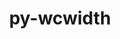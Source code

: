 ---
title: "py-wcwidth"
layout: cache
categories: [package, develop]
meta: {"compilers": ["none"], "num_specs": 186, "num_specs_by_stack": {"data-vis-sdk": 47, "e4s": 3, "e4s-neoverse-v2": 46, "radiuss": 2, "root": 186}, "oss": ["ubuntu18.04", "ubuntu20.04", "ubuntu22.04", "ubuntu24.04"], "platforms": ["linux"], "stacks": ["data-vis-sdk", "e4s", "e4s-neoverse-v2", "radiuss", "root"], "targets": ["neoverse_v2", "x86_64_v3"], "versions": ["0.2.7"]}
spec_details: [{"compiler": "none", "hash": "255yh5ezn2rfdh7jser426scv3exbrru", "os": "ubuntu22.04", "platform": "linux", "size": "-", "stacks": ["root"], "target": "x86_64_v3", "variants": ["build_system=python_pip"], "versions": ["0.2.7"]}, {"compiler": "none", "hash": "2erircavofmycsdqx66h736ofusfeigb", "os": "ubuntu22.04", "platform": "linux", "size": "-", "stacks": ["root"], "target": "x86_64_v3", "variants": ["build_system=python_pip"], "versions": ["0.2.7"]}, {"compiler": "none", "hash": "2jsw5towb37ageovrqy3absjjflttml6", "os": "ubuntu22.04", "platform": "linux", "size": "-", "stacks": ["root"], "target": "x86_64_v3", "variants": ["build_system=python_pip"], "versions": ["0.2.7"]}, {"compiler": "none", "hash": "2pxfdjatzhsdpy34xn7mrq5qtrx5bpjy", "os": "ubuntu18.04", "platform": "linux", "size": "-", "stacks": ["root"], "target": "x86_64_v3", "variants": ["build_system=python_pip"], "versions": ["0.2.7"]}, {"compiler": "none", "hash": "2vw362rik3jdjqp7ig6gomjy65a7yj5y", "os": "ubuntu22.04", "platform": "linux", "size": "-", "stacks": ["e4s-neoverse-v2", "root"], "target": "neoverse_v2", "variants": ["build_system=python_pip"], "versions": ["0.2.7"]}, {"compiler": "none", "hash": "32ezf55c4mkv232ftibokf73qgvdausc", "os": "ubuntu18.04", "platform": "linux", "size": "-", "stacks": ["root"], "target": "x86_64_v3", "variants": ["build_system=python_pip"], "versions": ["0.2.7"]}, {"compiler": "none", "hash": "32sattn72fns7bqtxc4v2py75xqoxx4j", "os": "ubuntu20.04", "platform": "linux", "size": "-", "stacks": ["data-vis-sdk", "root"], "target": "x86_64_v3", "variants": ["build_system=python_pip"], "versions": ["0.2.7"]}, {"compiler": "none", "hash": "3barjhgpwxpwdljgmpfopfvkoxbda5t2", "os": "ubuntu20.04", "platform": "linux", "size": "-", "stacks": ["data-vis-sdk", "root"], "target": "x86_64_v3", "variants": ["build_system=python_pip"], "versions": ["0.2.7"]}, {"compiler": "none", "hash": "3f5wtl3lj7qmu7zxjrvbbt5qgl2nnuk4", "os": "ubuntu20.04", "platform": "linux", "size": "-", "stacks": ["data-vis-sdk", "root"], "target": "x86_64_v3", "variants": ["build_system=python_pip"], "versions": ["0.2.7"]}, {"compiler": "none", "hash": "3g5gmajy4itpig4mtkwpeg33vzpjxook", "os": "ubuntu24.04", "platform": "linux", "size": "-", "stacks": ["root"], "target": "x86_64_v3", "variants": ["build_system=python_pip"], "versions": ["0.2.7"]}, {"compiler": "none", "hash": "3kfmiqntewvdh7u6nzekshmqbrr777di", "os": "ubuntu22.04", "platform": "linux", "size": "-", "stacks": ["e4s-neoverse-v2", "root"], "target": "neoverse_v2", "variants": ["build_system=python_pip"], "versions": ["0.2.7"]}, {"compiler": "none", "hash": "3nliqc6byiqs4cruthm6h7flpxz6iwur", "os": "ubuntu22.04", "platform": "linux", "size": "-", "stacks": ["e4s-neoverse-v2", "root"], "target": "neoverse_v2", "variants": ["build_system=python_pip"], "versions": ["0.2.7"]}, {"compiler": "none", "hash": "3q5fntnlzkafyy2qfckbdgtvhp3ngqmx", "os": "ubuntu22.04", "platform": "linux", "size": "-", "stacks": ["root"], "target": "x86_64_v3", "variants": ["build_system=python_pip"], "versions": ["0.2.7"]}, {"compiler": "none", "hash": "3skz3srbshyskx3lrt7j3wnaehuyuffj", "os": "ubuntu22.04", "platform": "linux", "size": "-", "stacks": ["root"], "target": "x86_64_v3", "variants": ["build_system=python_pip"], "versions": ["0.2.7"]}, {"compiler": "none", "hash": "3xi5k5bthvvfttr6zjdqipbgdqva2qe4", "os": "ubuntu20.04", "platform": "linux", "size": "-", "stacks": ["data-vis-sdk", "root"], "target": "x86_64_v3", "variants": ["build_system=python_pip"], "versions": ["0.2.7"]}, {"compiler": "none", "hash": "4ecuj5nrdf2mw7lfpr5dwmaibuobsgj3", "os": "ubuntu18.04", "platform": "linux", "size": "-", "stacks": ["root"], "target": "x86_64_v3", "variants": ["build_system=python_pip"], "versions": ["0.2.7"]}, {"compiler": "none", "hash": "4g52gst5x6czhkb35ipsrjoxwjivfoks", "os": "ubuntu22.04", "platform": "linux", "size": "-", "stacks": ["root"], "target": "x86_64_v3", "variants": ["build_system=python_pip"], "versions": ["0.2.7"]}, {"compiler": "none", "hash": "4kah6fbwdoqhpct5kflahbofgv5kc3vb", "os": "ubuntu22.04", "platform": "linux", "size": "-", "stacks": ["root"], "target": "x86_64_v3", "variants": ["build_system=python_pip"], "versions": ["0.2.7"]}, {"compiler": "none", "hash": "4kkauizqagsdwkwjrs6ygvunxfjirda3", "os": "ubuntu22.04", "platform": "linux", "size": "-", "stacks": ["e4s-neoverse-v2", "root"], "target": "neoverse_v2", "variants": ["build_system=python_pip"], "versions": ["0.2.7"]}, {"compiler": "none", "hash": "4nbidhfdrvjqdjqpq2jytrmm7nqmcpl2", "os": "ubuntu24.04", "platform": "linux", "size": "-", "stacks": ["root"], "target": "x86_64_v3", "variants": ["build_system=python_pip"], "versions": ["0.2.7"]}, {"compiler": "none", "hash": "4tv3l7i64hkru37qi5qxguzonomije3p", "os": "ubuntu20.04", "platform": "linux", "size": "-", "stacks": ["data-vis-sdk", "root"], "target": "x86_64_v3", "variants": ["build_system=python_pip"], "versions": ["0.2.7"]}, {"compiler": "none", "hash": "4xgji7qtrjtqslmbkejnw5jsuwttq2yt", "os": "ubuntu18.04", "platform": "linux", "size": "-", "stacks": ["root"], "target": "x86_64_v3", "variants": ["build_system=python_pip"], "versions": ["0.2.7"]}, {"compiler": "none", "hash": "4xkbaoyylqbegjxatep6fdbqolmxdxel", "os": "ubuntu22.04", "platform": "linux", "size": "-", "stacks": ["root"], "target": "x86_64_v3", "variants": ["build_system=python_pip"], "versions": ["0.2.7"]}, {"compiler": "none", "hash": "5ax5ur6ndteji4qnbolmvn6bwuggkapc", "os": "ubuntu20.04", "platform": "linux", "size": "-", "stacks": ["data-vis-sdk", "root"], "target": "x86_64_v3", "variants": ["build_system=python_pip"], "versions": ["0.2.7"]}, {"compiler": "none", "hash": "5idwqsqnyke5sxtspkadpqchjg6rvvyl", "os": "ubuntu20.04", "platform": "linux", "size": "-", "stacks": ["data-vis-sdk", "root"], "target": "x86_64_v3", "variants": ["build_system=python_pip"], "versions": ["0.2.7"]}, {"compiler": "none", "hash": "5jykhjpn4dlgiwjgvre5ec4agpsnamnb", "os": "ubuntu22.04", "platform": "linux", "size": "-", "stacks": ["e4s-neoverse-v2", "root"], "target": "neoverse_v2", "variants": ["build_system=python_pip"], "versions": ["0.2.7"]}, {"compiler": "none", "hash": "5l22x2fckswyaz6exwydlmk2pjhhcq3r", "os": "ubuntu22.04", "platform": "linux", "size": "-", "stacks": ["root"], "target": "x86_64_v3", "variants": ["build_system=python_pip"], "versions": ["0.2.7"]}, {"compiler": "none", "hash": "5rlvvhkux2yobcu4uupea4a5fm6xevle", "os": "ubuntu22.04", "platform": "linux", "size": "-", "stacks": ["e4s-neoverse-v2", "root"], "target": "neoverse_v2", "variants": ["build_system=python_pip"], "versions": ["0.2.7"]}, {"compiler": "none", "hash": "5tqojppibxpcxxjn2d5ewxsfur43v6lb", "os": "ubuntu22.04", "platform": "linux", "size": "-", "stacks": ["root"], "target": "x86_64_v3", "variants": ["build_system=python_pip"], "versions": ["0.2.7"]}, {"compiler": "none", "hash": "5z7r3uispyill7qwrcdzxpcq4szx4efy", "os": "ubuntu22.04", "platform": "linux", "size": "-", "stacks": ["e4s-neoverse-v2", "root"], "target": "neoverse_v2", "variants": ["build_system=python_pip"], "versions": ["0.2.7"]}, {"compiler": "none", "hash": "66iu4x4po5y2o3kdcwykb67hfkhxlbvd", "os": "ubuntu22.04", "platform": "linux", "size": "-", "stacks": ["root"], "target": "x86_64_v3", "variants": ["build_system=python_pip"], "versions": ["0.2.7"]}, {"compiler": "none", "hash": "67a6bu3eoqxlubakcqghj3rpjtc5ibuo", "os": "ubuntu18.04", "platform": "linux", "size": "-", "stacks": ["root"], "target": "x86_64_v3", "variants": ["build_system=python_pip"], "versions": ["0.2.7"]}, {"compiler": "none", "hash": "6sckems3lpocx3jwn7ql3m6q2iv2wj7n", "os": "ubuntu22.04", "platform": "linux", "size": "-", "stacks": ["e4s-neoverse-v2", "root"], "target": "neoverse_v2", "variants": ["build_system=python_pip"], "versions": ["0.2.7"]}, {"compiler": "none", "hash": "72qzp5mhpf5owojiudzc3a24rs7s6kwc", "os": "ubuntu20.04", "platform": "linux", "size": "-", "stacks": ["data-vis-sdk", "root"], "target": "x86_64_v3", "variants": ["build_system=python_pip"], "versions": ["0.2.7"]}, {"compiler": "none", "hash": "7alvuexrsm2ok6kd4kg527ingkqqffaa", "os": "ubuntu20.04", "platform": "linux", "size": "-", "stacks": ["data-vis-sdk", "root"], "target": "x86_64_v3", "variants": ["build_system=python_pip"], "versions": ["0.2.7"]}, {"compiler": "none", "hash": "7d2g2m2zuig5wosbfabwrqsb5sswciwd", "os": "ubuntu20.04", "platform": "linux", "size": "-", "stacks": ["data-vis-sdk", "root"], "target": "x86_64_v3", "variants": ["build_system=python_pip"], "versions": ["0.2.7"]}, {"compiler": "none", "hash": "7fymno6f3uudeovlkh7jrmg5fh574s56", "os": "ubuntu22.04", "platform": "linux", "size": "-", "stacks": ["e4s-neoverse-v2", "root"], "target": "neoverse_v2", "variants": ["build_system=python_pip"], "versions": ["0.2.7"]}, {"compiler": "none", "hash": "7lzfpsthbtrq4ypkl56ad4k7qgmooyv3", "os": "ubuntu20.04", "platform": "linux", "size": "-", "stacks": ["data-vis-sdk", "root"], "target": "x86_64_v3", "variants": ["build_system=python_pip"], "versions": ["0.2.7"]}, {"compiler": "none", "hash": "7y3d7qayqsanxmh5pa6e6x34aqmg73vf", "os": "ubuntu22.04", "platform": "linux", "size": "-", "stacks": ["e4s", "root"], "target": "x86_64_v3", "variants": ["build_system=python_pip"], "versions": ["0.2.7"]}, {"compiler": "none", "hash": "a2ffispl6njs2tfxysa4wyfvxgn7yuvv", "os": "ubuntu18.04", "platform": "linux", "size": "-", "stacks": ["root"], "target": "x86_64_v3", "variants": ["build_system=python_pip"], "versions": ["0.2.7"]}, {"compiler": "none", "hash": "asd4nzcabvxnrgeftskog2pze3udwfjk", "os": "ubuntu22.04", "platform": "linux", "size": "-", "stacks": ["root"], "target": "x86_64_v3", "variants": ["build_system=python_pip"], "versions": ["0.2.7"]}, {"compiler": "none", "hash": "azm3n5nvaui7ysx3kmzypsfpqwxuxpu3", "os": "ubuntu22.04", "platform": "linux", "size": "-", "stacks": ["e4s-neoverse-v2", "root"], "target": "neoverse_v2", "variants": ["build_system=python_pip"], "versions": ["0.2.7"]}, {"compiler": "none", "hash": "b5sfbowyvnj5hhyrwbjemvjq2jwmeahv", "os": "ubuntu22.04", "platform": "linux", "size": "-", "stacks": ["e4s-neoverse-v2", "root"], "target": "neoverse_v2", "variants": ["build_system=python_pip"], "versions": ["0.2.7"]}, {"compiler": "none", "hash": "b6r3ljx4jwqvr4v6nldozlh7pzw4jjiy", "os": "ubuntu18.04", "platform": "linux", "size": "-", "stacks": ["root"], "target": "x86_64_v3", "variants": ["build_system=python_pip"], "versions": ["0.2.7"]}, {"compiler": "none", "hash": "b7iijh23fogskp6ih5muwv7e5dnmdh2d", "os": "ubuntu20.04", "platform": "linux", "size": "-", "stacks": ["data-vis-sdk", "root"], "target": "x86_64_v3", "variants": ["build_system=python_pip"], "versions": ["0.2.7"]}, {"compiler": "none", "hash": "bhgwm3ogjzcofirdgxekkex5stocznqq", "os": "ubuntu18.04", "platform": "linux", "size": "-", "stacks": ["root"], "target": "x86_64_v3", "variants": ["build_system=python_pip"], "versions": ["0.2.7"]}, {"compiler": "none", "hash": "bm3xba4cmimqna63h3b42u4mkrtcmkwa", "os": "ubuntu24.04", "platform": "linux", "size": "-", "stacks": ["root"], "target": "x86_64_v3", "variants": ["build_system=python_pip"], "versions": ["0.2.7"]}, {"compiler": "none", "hash": "bt6wpaq6hsqienxyr6si7jdxmrtsvgwl", "os": "ubuntu22.04", "platform": "linux", "size": "-", "stacks": ["e4s-neoverse-v2", "root"], "target": "neoverse_v2", "variants": ["build_system=python_pip"], "versions": ["0.2.7"]}, {"compiler": "none", "hash": "c26w3xlkxyhlnqngry62csxxn2z4tpt3", "os": "ubuntu22.04", "platform": "linux", "size": "-", "stacks": ["e4s-neoverse-v2", "root"], "target": "neoverse_v2", "variants": ["build_system=python_pip"], "versions": ["0.2.7"]}, {"compiler": "none", "hash": "c6n2daqbf2el47y3qjs7rrqi4f26oeyl", "os": "ubuntu24.04", "platform": "linux", "size": "-", "stacks": ["root"], "target": "x86_64_v3", "variants": ["build_system=python_pip"], "versions": ["0.2.7"]}, {"compiler": "none", "hash": "cbclrwakbkks4p45z6toqnr5ruknvqwk", "os": "ubuntu22.04", "platform": "linux", "size": "-", "stacks": ["root"], "target": "x86_64_v3", "variants": ["build_system=python_pip"], "versions": ["0.2.7"]}, {"compiler": "none", "hash": "cd7bp6jdsbkogjta37sgqc3kfytntxkl", "os": "ubuntu20.04", "platform": "linux", "size": "-", "stacks": ["data-vis-sdk", "root"], "target": "x86_64_v3", "variants": ["build_system=python_pip"], "versions": ["0.2.7"]}, {"compiler": "none", "hash": "cdop6afo7ez6mjlfqid4tyrdjbpb54y2", "os": "ubuntu20.04", "platform": "linux", "size": "-", "stacks": ["data-vis-sdk", "root"], "target": "x86_64_v3", "variants": ["build_system=python_pip"], "versions": ["0.2.7"]}, {"compiler": "none", "hash": "ced2czf7rz7maf4amdd5feng5ygajmvl", "os": "ubuntu22.04", "platform": "linux", "size": "-", "stacks": ["e4s-neoverse-v2", "root"], "target": "neoverse_v2", "variants": ["build_system=python_pip"], "versions": ["0.2.7"]}, {"compiler": "none", "hash": "cftmddtytokitsysqajds66vkisjzeu3", "os": "ubuntu20.04", "platform": "linux", "size": "-", "stacks": ["data-vis-sdk", "root"], "target": "x86_64_v3", "variants": ["build_system=python_pip"], "versions": ["0.2.7"]}, {"compiler": "none", "hash": "cimstfp42puynidj2np2tivpd2jdjjx7", "os": "ubuntu22.04", "platform": "linux", "size": "-", "stacks": ["root"], "target": "x86_64_v3", "variants": ["build_system=python_pip"], "versions": ["0.2.7"]}, {"compiler": "none", "hash": "cqp7xnu3nzxt7hts252q2xfyrecif7ya", "os": "ubuntu20.04", "platform": "linux", "size": "-", "stacks": ["data-vis-sdk", "root"], "target": "x86_64_v3", "variants": ["build_system=python_pip"], "versions": ["0.2.7"]}, {"compiler": "none", "hash": "cw272egxpgghprg4lxus3m2fkf7jgogv", "os": "ubuntu20.04", "platform": "linux", "size": "-", "stacks": ["data-vis-sdk", "root"], "target": "x86_64_v3", "variants": ["build_system=python_pip"], "versions": ["0.2.7"]}, {"compiler": "none", "hash": "d7zuahas5vl7esszoyp3rltsrjwntkyb", "os": "ubuntu18.04", "platform": "linux", "size": "-", "stacks": ["root"], "target": "x86_64_v3", "variants": ["build_system=python_pip"], "versions": ["0.2.7"]}, {"compiler": "none", "hash": "dad75qljenovt5nkaq6lj6bhgqtug4co", "os": "ubuntu22.04", "platform": "linux", "size": "-", "stacks": ["e4s-neoverse-v2", "root"], "target": "neoverse_v2", "variants": ["build_system=python_pip"], "versions": ["0.2.7"]}, {"compiler": "none", "hash": "danc2jgzzlajrmoqkwn7bhllt4bpj6fa", "os": "ubuntu22.04", "platform": "linux", "size": "-", "stacks": ["e4s-neoverse-v2", "root"], "target": "neoverse_v2", "variants": ["build_system=python_pip"], "versions": ["0.2.7"]}, {"compiler": "none", "hash": "e5bxdfie5ez7w7sktlx36a7jkclx5tuz", "os": "ubuntu22.04", "platform": "linux", "size": "-", "stacks": ["e4s-neoverse-v2", "root"], "target": "neoverse_v2", "variants": ["build_system=python_pip"], "versions": ["0.2.7"]}, {"compiler": "none", "hash": "e6phqdkcbmfx3j7c6k2stbaqkhcq4of7", "os": "ubuntu20.04", "platform": "linux", "size": "-", "stacks": ["data-vis-sdk", "root"], "target": "x86_64_v3", "variants": ["build_system=python_pip"], "versions": ["0.2.7"]}, {"compiler": "none", "hash": "eich7f5ccssdfk5a6jsr4a77zqgs437a", "os": "ubuntu22.04", "platform": "linux", "size": "-", "stacks": ["root"], "target": "x86_64_v3", "variants": ["build_system=python_pip"], "versions": ["0.2.7"]}, {"compiler": "none", "hash": "ej4ol2qbs32wstuo64k5z2sblk2orsch", "os": "ubuntu22.04", "platform": "linux", "size": "-", "stacks": ["root"], "target": "x86_64_v3", "variants": ["build_system=python_pip"], "versions": ["0.2.7"]}, {"compiler": "none", "hash": "emt5z26ko7rliz6htpnwvunsarh2etp2", "os": "ubuntu20.04", "platform": "linux", "size": "-", "stacks": ["data-vis-sdk", "root"], "target": "x86_64_v3", "variants": ["build_system=python_pip"], "versions": ["0.2.7"]}, {"compiler": "none", "hash": "eqsduqiq5ln5govpvxycyht6ratir5lz", "os": "ubuntu20.04", "platform": "linux", "size": "-", "stacks": ["data-vis-sdk", "root"], "target": "x86_64_v3", "variants": ["build_system=python_pip"], "versions": ["0.2.7"]}, {"compiler": "none", "hash": "ewhldcrngpoo4xzzteoxbwdavvyshhpm", "os": "ubuntu22.04", "platform": "linux", "size": "-", "stacks": ["e4s-neoverse-v2", "root"], "target": "neoverse_v2", "variants": ["build_system=python_pip"], "versions": ["0.2.7"]}, {"compiler": "none", "hash": "exify5wi5x22c37dudt4ot5ds2ldp3ld", "os": "ubuntu22.04", "platform": "linux", "size": "-", "stacks": ["root"], "target": "x86_64_v3", "variants": ["build_system=python_pip"], "versions": ["0.2.7"]}, {"compiler": "none", "hash": "f245unbub2kuuqqx4jka6lcdpdudhycd", "os": "ubuntu22.04", "platform": "linux", "size": "-", "stacks": ["e4s", "root"], "target": "x86_64_v3", "variants": ["build_system=python_pip"], "versions": ["0.2.7"]}, {"compiler": "none", "hash": "f2omqgdkhvwzgv2juevaopxbp6xqjfau", "os": "ubuntu22.04", "platform": "linux", "size": "-", "stacks": ["e4s-neoverse-v2", "root"], "target": "neoverse_v2", "variants": ["build_system=python_pip"], "versions": ["0.2.7"]}, {"compiler": "none", "hash": "fae7m66a67vtjcghdrxt2qayvwnq7oiv", "os": "ubuntu20.04", "platform": "linux", "size": "-", "stacks": ["data-vis-sdk", "root"], "target": "x86_64_v3", "variants": ["build_system=python_pip"], "versions": ["0.2.7"]}, {"compiler": "none", "hash": "g37x5l6hq4sxcdpo7e6ihxhfamzlqsmu", "os": "ubuntu18.04", "platform": "linux", "size": "-", "stacks": ["root"], "target": "x86_64_v3", "variants": ["build_system=python_pip"], "versions": ["0.2.7"]}, {"compiler": "none", "hash": "g5og4yzxum4wcam4eko6q4wflmev3bc2", "os": "ubuntu22.04", "platform": "linux", "size": "-", "stacks": ["e4s-neoverse-v2", "root"], "target": "neoverse_v2", "variants": ["build_system=python_pip"], "versions": ["0.2.7"]}, {"compiler": "none", "hash": "g77p5xsy2puvdmg3wfy3r3r5owiqbvsw", "os": "ubuntu22.04", "platform": "linux", "size": "-", "stacks": ["e4s-neoverse-v2", "root"], "target": "neoverse_v2", "variants": ["build_system=python_pip"], "versions": ["0.2.7"]}, {"compiler": "none", "hash": "gfsbgjvvxgjhtcwwoezqyrow2n35s4od", "os": "ubuntu22.04", "platform": "linux", "size": "-", "stacks": ["e4s-neoverse-v2", "root"], "target": "neoverse_v2", "variants": ["build_system=python_pip"], "versions": ["0.2.7"]}, {"compiler": "none", "hash": "ggcidqta5uuvp2lzka4mlvqkynzr476q", "os": "ubuntu20.04", "platform": "linux", "size": "-", "stacks": ["data-vis-sdk", "root"], "target": "x86_64_v3", "variants": ["build_system=python_pip"], "versions": ["0.2.7"]}, {"compiler": "none", "hash": "ghe3ikzzpohijmcmaptcpdsotdfzwlt4", "os": "ubuntu22.04", "platform": "linux", "size": "-", "stacks": ["root"], "target": "x86_64_v3", "variants": ["build_system=python_pip"], "versions": ["0.2.7"]}, {"compiler": "none", "hash": "gu2eyzrlrhnlc42zjeulrxyvruf6v2vh", "os": "ubuntu24.04", "platform": "linux", "size": "-", "stacks": ["radiuss", "root"], "target": "x86_64_v3", "variants": ["build_system=python_pip"], "versions": ["0.2.7"]}, {"compiler": "none", "hash": "gz7sznaju64g5iyjuws4kwacf2mgodqp", "os": "ubuntu22.04", "platform": "linux", "size": "-", "stacks": ["e4s-neoverse-v2", "root"], "target": "neoverse_v2", "variants": ["build_system=python_pip"], "versions": ["0.2.7"]}, {"compiler": "none", "hash": "h54wopxm4pvxs4tmp3xexkcsh7x6p7zn", "os": "ubuntu20.04", "platform": "linux", "size": "-", "stacks": ["data-vis-sdk", "root"], "target": "x86_64_v3", "variants": ["build_system=python_pip"], "versions": ["0.2.7"]}, {"compiler": "none", "hash": "hb62gjcwr5sya5bexm2m7fy4vlt3xlgm", "os": "ubuntu22.04", "platform": "linux", "size": "-", "stacks": ["root"], "target": "x86_64_v3", "variants": ["build_system=python_pip"], "versions": ["0.2.7"]}, {"compiler": "none", "hash": "hnbqtwsh2cu6kp7snxev6jh7bn7tek2i", "os": "ubuntu24.04", "platform": "linux", "size": "-", "stacks": ["root"], "target": "x86_64_v3", "variants": ["build_system=python_pip"], "versions": ["0.2.7"]}, {"compiler": "none", "hash": "hv7pf2jzewhyioo3tk633qpyq7iwhrle", "os": "ubuntu22.04", "platform": "linux", "size": "-", "stacks": ["e4s-neoverse-v2", "root"], "target": "neoverse_v2", "variants": ["build_system=python_pip"], "versions": ["0.2.7"]}, {"compiler": "none", "hash": "hvn4zx2mwjt7bqnljucmch6xa7xrtiey", "os": "ubuntu22.04", "platform": "linux", "size": "-", "stacks": ["root"], "target": "x86_64_v3", "variants": ["build_system=python_pip"], "versions": ["0.2.7"]}, {"compiler": "none", "hash": "iaisyoudumruynitxfel554ymfiq46vr", "os": "ubuntu22.04", "platform": "linux", "size": "-", "stacks": ["e4s-neoverse-v2", "root"], "target": "neoverse_v2", "variants": ["build_system=python_pip"], "versions": ["0.2.7"]}, {"compiler": "none", "hash": "ih5bqx44vhzteddg2wr4r4rmwhcmtvh7", "os": "ubuntu24.04", "platform": "linux", "size": "-", "stacks": ["root"], "target": "x86_64_v3", "variants": ["build_system=python_pip"], "versions": ["0.2.7"]}, {"compiler": "none", "hash": "iilgk26hnn55jl3b242odkjsp4i54rzn", "os": "ubuntu24.04", "platform": "linux", "size": "-", "stacks": ["root"], "target": "x86_64_v3", "variants": ["build_system=python_pip"], "versions": ["0.2.7"]}, {"compiler": "none", "hash": "ivzfmtma2oubajpmcnsv23q7d6cu7y2q", "os": "ubuntu22.04", "platform": "linux", "size": "-", "stacks": ["root"], "target": "x86_64_v3", "variants": ["build_system=python_pip"], "versions": ["0.2.7"]}, {"compiler": "none", "hash": "jk3t34f2a2g6lyjglrztjfmngzs7rkqq", "os": "ubuntu22.04", "platform": "linux", "size": "-", "stacks": ["e4s-neoverse-v2", "root"], "target": "neoverse_v2", "variants": ["build_system=python_pip"], "versions": ["0.2.7"]}, {"compiler": "none", "hash": "jrx2pwrkteseminhlesmqijwkvbzzsew", "os": "ubuntu18.04", "platform": "linux", "size": "-", "stacks": ["root"], "target": "x86_64_v3", "variants": ["build_system=python_pip"], "versions": ["0.2.7"]}, {"compiler": "none", "hash": "jvns3rkhqtoc76462tayopoyf4zqrwoh", "os": "ubuntu22.04", "platform": "linux", "size": "-", "stacks": ["e4s-neoverse-v2", "root"], "target": "neoverse_v2", "variants": ["build_system=python_pip"], "versions": ["0.2.7"]}, {"compiler": "none", "hash": "jyesvdcq6vcjjwr4uk5qywd2chgnkz3j", "os": "ubuntu20.04", "platform": "linux", "size": "-", "stacks": ["data-vis-sdk", "root"], "target": "x86_64_v3", "variants": ["build_system=python_pip"], "versions": ["0.2.7"]}, {"compiler": "none", "hash": "k5fphp2yqhfcsgfqerw2n7d3hd3pvgw6", "os": "ubuntu22.04", "platform": "linux", "size": "-", "stacks": ["root"], "target": "x86_64_v3", "variants": ["build_system=python_pip"], "versions": ["0.2.7"]}, {"compiler": "none", "hash": "k5zmsodoxwhw25jgfmqhtvwdmnihvgkt", "os": "ubuntu18.04", "platform": "linux", "size": "-", "stacks": ["root"], "target": "x86_64_v3", "variants": ["build_system=python_pip"], "versions": ["0.2.7"]}, {"compiler": "none", "hash": "khcy43ux4p3sqwxqdcusanueeea3ru5k", "os": "ubuntu22.04", "platform": "linux", "size": "-", "stacks": ["e4s-neoverse-v2", "root"], "target": "neoverse_v2", "variants": ["build_system=python_pip"], "versions": ["0.2.7"]}, {"compiler": "none", "hash": "kikvthvdzw72shhl7tha5252adywi26r", "os": "ubuntu22.04", "platform": "linux", "size": "-", "stacks": ["e4s-neoverse-v2", "root"], "target": "neoverse_v2", "variants": ["build_system=python_pip"], "versions": ["0.2.7"]}, {"compiler": "none", "hash": "kir5o2humox74aqvzhcoi52m57h7czsz", "os": "ubuntu18.04", "platform": "linux", "size": "-", "stacks": ["root"], "target": "x86_64_v3", "variants": ["build_system=python_pip"], "versions": ["0.2.7"]}, {"compiler": "none", "hash": "kkwbkgfwzn3nqngqq25f3xme36jd2lrj", "os": "ubuntu20.04", "platform": "linux", "size": "-", "stacks": ["data-vis-sdk", "root"], "target": "x86_64_v3", "variants": ["build_system=python_pip"], "versions": ["0.2.7"]}, {"compiler": "none", "hash": "klfakvjq7ikz4ay6r5vnkcjprlgz4n2w", "os": "ubuntu18.04", "platform": "linux", "size": "-", "stacks": ["root"], "target": "x86_64_v3", "variants": ["build_system=python_pip"], "versions": ["0.2.7"]}, {"compiler": "none", "hash": "kyyutzs7otap2hsdtbfuxl6osjr2i2nq", "os": "ubuntu20.04", "platform": "linux", "size": "-", "stacks": ["data-vis-sdk", "root"], "target": "x86_64_v3", "variants": ["build_system=python_pip"], "versions": ["0.2.7"]}, {"compiler": "none", "hash": "l7hn3bcam5c25x7ydtkllw7ltmh7zmij", "os": "ubuntu22.04", "platform": "linux", "size": "-", "stacks": ["e4s-neoverse-v2", "root"], "target": "neoverse_v2", "variants": ["build_system=python_pip"], "versions": ["0.2.7"]}, {"compiler": "none", "hash": "l7ica3t4kjhaqm2vp3zrfoi4taqavvwy", "os": "ubuntu18.04", "platform": "linux", "size": "-", "stacks": ["root"], "target": "x86_64_v3", "variants": ["build_system=python_pip"], "versions": ["0.2.7"]}, {"compiler": "none", "hash": "lclpfnrki5coxg7h3xokrutafupoujnq", "os": "ubuntu22.04", "platform": "linux", "size": "-", "stacks": ["e4s-neoverse-v2", "root"], "target": "neoverse_v2", "variants": ["build_system=python_pip"], "versions": ["0.2.7"]}, {"compiler": "none", "hash": "ldw6xbiozpa4e4dv3ut7mjkxzxtgmbda", "os": "ubuntu20.04", "platform": "linux", "size": "-", "stacks": ["data-vis-sdk", "root"], "target": "x86_64_v3", "variants": ["build_system=python_pip"], "versions": ["0.2.7"]}, {"compiler": "none", "hash": "lgpxwpme3karzbma7l6htiwtpcd4edxf", "os": "ubuntu20.04", "platform": "linux", "size": "-", "stacks": ["data-vis-sdk", "root"], "target": "x86_64_v3", "variants": ["build_system=python_pip"], "versions": ["0.2.7"]}, {"compiler": "none", "hash": "m35q5ok3zo5vuexx4kdq3ac7a3v4w6so", "os": "ubuntu24.04", "platform": "linux", "size": "-", "stacks": ["root"], "target": "x86_64_v3", "variants": ["build_system=python_pip"], "versions": ["0.2.7"]}, {"compiler": "none", "hash": "m5nqz2ergtjey5k5p4cifzuuc5fuumsp", "os": "ubuntu22.04", "platform": "linux", "size": "-", "stacks": ["root"], "target": "x86_64_v3", "variants": ["build_system=python_pip"], "versions": ["0.2.7"]}, {"compiler": "none", "hash": "mdttncht6brqmdmoefykj74hvdqegxau", "os": "ubuntu18.04", "platform": "linux", "size": "-", "stacks": ["root"], "target": "x86_64_v3", "variants": ["build_system=python_pip"], "versions": ["0.2.7"]}, {"compiler": "none", "hash": "mmdsaaxnskqzlc566x3ih3ibqhkv3rw3", "os": "ubuntu22.04", "platform": "linux", "size": "-", "stacks": ["root"], "target": "x86_64_v3", "variants": ["build_system=python_pip"], "versions": ["0.2.7"]}, {"compiler": "none", "hash": "mvl2mjsfve25yxz4whqbbylaz5de3nbb", "os": "ubuntu22.04", "platform": "linux", "size": "-", "stacks": ["root"], "target": "x86_64_v3", "variants": ["build_system=python_pip"], "versions": ["0.2.7"]}, {"compiler": "none", "hash": "mzc77rfwc6nm7swo6egw3sy2tlh63k4g", "os": "ubuntu22.04", "platform": "linux", "size": "-", "stacks": ["e4s-neoverse-v2", "root"], "target": "neoverse_v2", "variants": ["build_system=python_pip"], "versions": ["0.2.7"]}, {"compiler": "none", "hash": "n4bygxauuunccgxymvqqgjnmulrbpkio", "os": "ubuntu18.04", "platform": "linux", "size": "-", "stacks": ["root"], "target": "x86_64_v3", "variants": ["build_system=python_pip"], "versions": ["0.2.7"]}, {"compiler": "none", "hash": "n7vkvutiecofo2kuwk6z6ai6lfts6nlk", "os": "ubuntu22.04", "platform": "linux", "size": "-", "stacks": ["e4s-neoverse-v2", "root"], "target": "neoverse_v2", "variants": ["build_system=python_pip"], "versions": ["0.2.7"]}, {"compiler": "none", "hash": "nawwh53dawnpurclpd5afoahkdycxwfb", "os": "ubuntu22.04", "platform": "linux", "size": "-", "stacks": ["e4s-neoverse-v2", "root"], "target": "neoverse_v2", "variants": ["build_system=python_pip"], "versions": ["0.2.7"]}, {"compiler": "none", "hash": "nd4o3pylvmddspyb5cpe27qdpffhqj2i", "os": "ubuntu20.04", "platform": "linux", "size": "-", "stacks": ["data-vis-sdk", "root"], "target": "x86_64_v3", "variants": ["build_system=python_pip"], "versions": ["0.2.7"]}, {"compiler": "none", "hash": "nmviw477svortcgsrvs7f3mziwmvmtyt", "os": "ubuntu20.04", "platform": "linux", "size": "-", "stacks": ["data-vis-sdk", "root"], "target": "x86_64_v3", "variants": ["build_system=python_pip"], "versions": ["0.2.7"]}, {"compiler": "none", "hash": "nnx6uwchyqhkfyuseg7yhgrg4w57xwm7", "os": "ubuntu22.04", "platform": "linux", "size": "-", "stacks": ["root"], "target": "x86_64_v3", "variants": ["build_system=python_pip"], "versions": ["0.2.7"]}, {"compiler": "none", "hash": "o2rlztknmfaebkmohfxrgfpess6l7sr2", "os": "ubuntu22.04", "platform": "linux", "size": "-", "stacks": ["root"], "target": "x86_64_v3", "variants": ["build_system=python_pip"], "versions": ["0.2.7"]}, {"compiler": "none", "hash": "o2zyauv33wvnwz754hmygighqj75cjzj", "os": "ubuntu24.04", "platform": "linux", "size": "-", "stacks": ["radiuss", "root"], "target": "x86_64_v3", "variants": ["build_system=python_pip"], "versions": ["0.2.7"]}, {"compiler": "none", "hash": "o6o2n572yirlfzvw3my3lg3jp4xup4ue", "os": "ubuntu20.04", "platform": "linux", "size": "-", "stacks": ["data-vis-sdk", "root"], "target": "x86_64_v3", "variants": ["build_system=python_pip"], "versions": ["0.2.7"]}, {"compiler": "none", "hash": "olfhr5zpfj3sybmk5bw34uppd3hd3tmy", "os": "ubuntu18.04", "platform": "linux", "size": "-", "stacks": ["root"], "target": "x86_64_v3", "variants": ["build_system=python_pip"], "versions": ["0.2.7"]}, {"compiler": "none", "hash": "orj2web2fgwx6w662x5b3kz3qjhwle7h", "os": "ubuntu22.04", "platform": "linux", "size": "-", "stacks": ["e4s-neoverse-v2", "root"], "target": "neoverse_v2", "variants": ["build_system=python_pip"], "versions": ["0.2.7"]}, {"compiler": "none", "hash": "ou5mnobbx2z5cqafh3wma7ulpnn7x7pi", "os": "ubuntu24.04", "platform": "linux", "size": "-", "stacks": ["root"], "target": "x86_64_v3", "variants": ["build_system=python_pip"], "versions": ["0.2.7"]}, {"compiler": "none", "hash": "ov365pesjv4c4kpumle7d6tblqxknbtl", "os": "ubuntu20.04", "platform": "linux", "size": "-", "stacks": ["data-vis-sdk", "root"], "target": "x86_64_v3", "variants": ["build_system=python_pip"], "versions": ["0.2.7"]}, {"compiler": "none", "hash": "oz7gw4u725yqexhtywercd3ywt6vi6sl", "os": "ubuntu22.04", "platform": "linux", "size": "-", "stacks": ["e4s-neoverse-v2", "root"], "target": "neoverse_v2", "variants": ["build_system=python_pip"], "versions": ["0.2.7"]}, {"compiler": "none", "hash": "p7w3bv2uonk7swmiejhhpz4av6t5k7bq", "os": "ubuntu18.04", "platform": "linux", "size": "-", "stacks": ["root"], "target": "x86_64_v3", "variants": ["build_system=python_pip"], "versions": ["0.2.7"]}, {"compiler": "none", "hash": "p7yiyktaizwcnvocomezgofmogh2o6lo", "os": "ubuntu22.04", "platform": "linux", "size": "-", "stacks": ["e4s-neoverse-v2", "root"], "target": "neoverse_v2", "variants": ["build_system=python_pip"], "versions": ["0.2.7"]}, {"compiler": "none", "hash": "pbqgrio4jsbkp4dbpvnyq3u6sgujkbtv", "os": "ubuntu18.04", "platform": "linux", "size": "-", "stacks": ["root"], "target": "x86_64_v3", "variants": ["build_system=python_pip"], "versions": ["0.2.7"]}, {"compiler": "none", "hash": "pdnicbtdqoprdly6ouvnuzz6mpm2rrbn", "os": "ubuntu18.04", "platform": "linux", "size": "-", "stacks": ["root"], "target": "x86_64_v3", "variants": ["build_system=python_pip"], "versions": ["0.2.7"]}, {"compiler": "none", "hash": "pj7v7akcqesla3tihkdvnl7efnw2ccjq", "os": "ubuntu18.04", "platform": "linux", "size": "-", "stacks": ["root"], "target": "x86_64_v3", "variants": ["build_system=python_pip"], "versions": ["0.2.7"]}, {"compiler": "none", "hash": "pjvim6fngoh2j6si3text2beicamz5hi", "os": "ubuntu22.04", "platform": "linux", "size": "-", "stacks": ["root"], "target": "x86_64_v3", "variants": ["build_system=python_pip"], "versions": ["0.2.7"]}, {"compiler": "none", "hash": "ppu72btpgeuhcrk467gm75mcngtm7i2g", "os": "ubuntu20.04", "platform": "linux", "size": "-", "stacks": ["data-vis-sdk", "root"], "target": "x86_64_v3", "variants": ["build_system=python_pip"], "versions": ["0.2.7"]}, {"compiler": "none", "hash": "pueveecoyhw4ylgkjejtyx6ozuv4dov6", "os": "ubuntu20.04", "platform": "linux", "size": "-", "stacks": ["data-vis-sdk", "root"], "target": "x86_64_v3", "variants": ["build_system=python_pip"], "versions": ["0.2.7"]}, {"compiler": "none", "hash": "pxw3ns4potz3odgyiap2j2kdg7dkaskm", "os": "ubuntu22.04", "platform": "linux", "size": "-", "stacks": ["root"], "target": "x86_64_v3", "variants": ["build_system=python_pip"], "versions": ["0.2.7"]}, {"compiler": "none", "hash": "q7dzd63zvcvoiuzgfpsrydrmbeszsgin", "os": "ubuntu18.04", "platform": "linux", "size": "-", "stacks": ["root"], "target": "x86_64_v3", "variants": ["build_system=python_pip"], "versions": ["0.2.7"]}, {"compiler": "none", "hash": "qa77jptnm5z2hsctttcq4unbdrqt3oey", "os": "ubuntu22.04", "platform": "linux", "size": "-", "stacks": ["e4s-neoverse-v2", "root"], "target": "neoverse_v2", "variants": ["build_system=python_pip"], "versions": ["0.2.7"]}, {"compiler": "none", "hash": "qqmmm6xcnmsawzjczsmaeub7la5exqeu", "os": "ubuntu18.04", "platform": "linux", "size": "-", "stacks": ["root"], "target": "x86_64_v3", "variants": ["build_system=python_pip"], "versions": ["0.2.7"]}, {"compiler": "none", "hash": "qy52czyajmrbknndban4ls2o77n5ipa3", "os": "ubuntu22.04", "platform": "linux", "size": "-", "stacks": ["root"], "target": "x86_64_v3", "variants": ["build_system=python_pip"], "versions": ["0.2.7"]}, {"compiler": "none", "hash": "r47hux6avzsekytauvt44enqjnikc75e", "os": "ubuntu18.04", "platform": "linux", "size": "-", "stacks": ["root"], "target": "x86_64_v3", "variants": ["build_system=python_pip"], "versions": ["0.2.7"]}, {"compiler": "none", "hash": "r75cjobs7zguxsigd2oz7v4at7biuz6c", "os": "ubuntu22.04", "platform": "linux", "size": "-", "stacks": ["e4s-neoverse-v2", "root"], "target": "neoverse_v2", "variants": ["build_system=python_pip"], "versions": ["0.2.7"]}, {"compiler": "none", "hash": "rk3ukdi5f5q5slnludh7l3scbkkevxel", "os": "ubuntu22.04", "platform": "linux", "size": "-", "stacks": ["root"], "target": "x86_64_v3", "variants": ["build_system=python_pip"], "versions": ["0.2.7"]}, {"compiler": "none", "hash": "roypwib2bcjsjkgpyeqdpyw5gdorcu3r", "os": "ubuntu18.04", "platform": "linux", "size": "-", "stacks": ["root"], "target": "x86_64_v3", "variants": ["build_system=python_pip"], "versions": ["0.2.7"]}, {"compiler": "none", "hash": "rsqi4uadevrwwte2us5wpkkmvplav3de", "os": "ubuntu22.04", "platform": "linux", "size": "-", "stacks": ["e4s-neoverse-v2", "root"], "target": "neoverse_v2", "variants": ["build_system=python_pip"], "versions": ["0.2.7"]}, {"compiler": "none", "hash": "s73qhohqm7uj3ti7v324q6sdyahefihx", "os": "ubuntu22.04", "platform": "linux", "size": "-", "stacks": ["e4s", "root"], "target": "x86_64_v3", "variants": ["build_system=python_pip"], "versions": ["0.2.7"]}, {"compiler": "none", "hash": "sdtk75vqku2jlvyl2w7q3oxpdz6kruzg", "os": "ubuntu18.04", "platform": "linux", "size": "-", "stacks": ["root"], "target": "x86_64_v3", "variants": ["build_system=python_pip"], "versions": ["0.2.7"]}, {"compiler": "none", "hash": "sl5vhwohgd5sibqajflmqkyn2w4axpqp", "os": "ubuntu20.04", "platform": "linux", "size": "-", "stacks": ["data-vis-sdk", "root"], "target": "x86_64_v3", "variants": ["build_system=python_pip"], "versions": ["0.2.7"]}, {"compiler": "none", "hash": "spsc5wegy2fixsaau6jykhcvgw72lcrn", "os": "ubuntu22.04", "platform": "linux", "size": "-", "stacks": ["e4s-neoverse-v2", "root"], "target": "neoverse_v2", "variants": ["build_system=python_pip"], "versions": ["0.2.7"]}, {"compiler": "none", "hash": "sqeitna2u7dydg2amsv2u3v5iuvslogp", "os": "ubuntu20.04", "platform": "linux", "size": "-", "stacks": ["data-vis-sdk", "root"], "target": "x86_64_v3", "variants": ["build_system=python_pip"], "versions": ["0.2.7"]}, {"compiler": "none", "hash": "t2tdmbh3d7wnnxzetmkvue6ywfx7g3mc", "os": "ubuntu20.04", "platform": "linux", "size": "-", "stacks": ["data-vis-sdk", "root"], "target": "x86_64_v3", "variants": ["build_system=python_pip"], "versions": ["0.2.7"]}, {"compiler": "none", "hash": "tjwik27yj4grs6tttme23ay72yozhccv", "os": "ubuntu22.04", "platform": "linux", "size": "-", "stacks": ["root"], "target": "x86_64_v3", "variants": ["build_system=python_pip"], "versions": ["0.2.7"]}, {"compiler": "none", "hash": "tryvngmbv3eeptwn66h4iubdq65z2s7r", "os": "ubuntu20.04", "platform": "linux", "size": "-", "stacks": ["data-vis-sdk", "root"], "target": "x86_64_v3", "variants": ["build_system=python_pip"], "versions": ["0.2.7"]}, {"compiler": "none", "hash": "ttrshsnzbrms5hxykv7geqhanlv2xpuo", "os": "ubuntu22.04", "platform": "linux", "size": "-", "stacks": ["e4s-neoverse-v2", "root"], "target": "neoverse_v2", "variants": ["build_system=python_pip"], "versions": ["0.2.7"]}, {"compiler": "none", "hash": "txcb6jqiinjcs7rdxzqjzqrzu7um23z6", "os": "ubuntu22.04", "platform": "linux", "size": "-", "stacks": ["root"], "target": "x86_64_v3", "variants": ["build_system=python_pip"], "versions": ["0.2.7"]}, {"compiler": "none", "hash": "umvbxwugzbond65a63pe6mq7sjzdlgax", "os": "ubuntu22.04", "platform": "linux", "size": "-", "stacks": ["root"], "target": "x86_64_v3", "variants": ["build_system=python_pip"], "versions": ["0.2.7"]}, {"compiler": "none", "hash": "uqi25ym6aq24tx5yixn7ghzjhtwiioib", "os": "ubuntu18.04", "platform": "linux", "size": "-", "stacks": ["root"], "target": "x86_64_v3", "variants": ["build_system=python_pip"], "versions": ["0.2.7"]}, {"compiler": "none", "hash": "uqlnpffhzbaujbppixe5duozc3hmvdy3", "os": "ubuntu18.04", "platform": "linux", "size": "-", "stacks": ["root"], "target": "x86_64_v3", "variants": ["build_system=python_pip"], "versions": ["0.2.7"]}, {"compiler": "none", "hash": "v7ekj7ly4obvpdkfwz6j5qcm3qbranff", "os": "ubuntu22.04", "platform": "linux", "size": "-", "stacks": ["root"], "target": "x86_64_v3", "variants": ["build_system=python_pip"], "versions": ["0.2.7"]}, {"compiler": "none", "hash": "vetlxil4jipf352f3ihsrwd5xpwsmg7b", "os": "ubuntu22.04", "platform": "linux", "size": "-", "stacks": ["root"], "target": "x86_64_v3", "variants": ["build_system=python_pip"], "versions": ["0.2.7"]}, {"compiler": "none", "hash": "vj7dm2dylhlnirf3xbqoieermrfwa3rn", "os": "ubuntu22.04", "platform": "linux", "size": "-", "stacks": ["root"], "target": "x86_64_v3", "variants": ["build_system=python_pip"], "versions": ["0.2.7"]}, {"compiler": "none", "hash": "vl74kghy5qb2nz4fjw46mlx5ay2mf5ek", "os": "ubuntu22.04", "platform": "linux", "size": "-", "stacks": ["e4s-neoverse-v2", "root"], "target": "neoverse_v2", "variants": ["build_system=python_pip"], "versions": ["0.2.7"]}, {"compiler": "none", "hash": "vn4pqx74fvh2fz2ubsy7ud7tubeq25wd", "os": "ubuntu18.04", "platform": "linux", "size": "-", "stacks": ["root"], "target": "x86_64_v3", "variants": ["build_system=python_pip"], "versions": ["0.2.7"]}, {"compiler": "none", "hash": "vqbu2klwjxyk4fwi6rgt6vxrbclsptdb", "os": "ubuntu20.04", "platform": "linux", "size": "-", "stacks": ["data-vis-sdk", "root"], "target": "x86_64_v3", "variants": ["build_system=python_pip"], "versions": ["0.2.7"]}, {"compiler": "none", "hash": "vsewyc4zxlbmldjlklowmsudbxp3o7xl", "os": "ubuntu20.04", "platform": "linux", "size": "-", "stacks": ["data-vis-sdk", "root"], "target": "x86_64_v3", "variants": ["build_system=python_pip"], "versions": ["0.2.7"]}, {"compiler": "none", "hash": "vvbfbkufsgz7yk23odtbfxcg4btfl7f2", "os": "ubuntu18.04", "platform": "linux", "size": "-", "stacks": ["root"], "target": "x86_64_v3", "variants": ["build_system=python_pip"], "versions": ["0.2.7"]}, {"compiler": "none", "hash": "vyhorsaov6viyungpsulzn2z374edbkr", "os": "ubuntu22.04", "platform": "linux", "size": "-", "stacks": ["e4s-neoverse-v2", "root"], "target": "neoverse_v2", "variants": ["build_system=python_pip"], "versions": ["0.2.7"]}, {"compiler": "none", "hash": "w4mmi4ufd4wdii4iw25qurqnizrpafmc", "os": "ubuntu20.04", "platform": "linux", "size": "-", "stacks": ["data-vis-sdk", "root"], "target": "x86_64_v3", "variants": ["build_system=python_pip"], "versions": ["0.2.7"]}, {"compiler": "none", "hash": "w562urm65qd5n6vt77p6ks7nwwm3uftj", "os": "ubuntu24.04", "platform": "linux", "size": "-", "stacks": ["root"], "target": "x86_64_v3", "variants": ["build_system=python_pip"], "versions": ["0.2.7"]}, {"compiler": "none", "hash": "wdqpzxp64dnijd4nkvrclbqxeoqynk4m", "os": "ubuntu22.04", "platform": "linux", "size": "-", "stacks": ["e4s-neoverse-v2", "root"], "target": "neoverse_v2", "variants": ["build_system=python_pip"], "versions": ["0.2.7"]}, {"compiler": "none", "hash": "whpqqg25pp3ctd6joyo4xcuor5bulenj", "os": "ubuntu22.04", "platform": "linux", "size": "-", "stacks": ["e4s-neoverse-v2", "root"], "target": "neoverse_v2", "variants": ["build_system=python_pip"], "versions": ["0.2.7"]}, {"compiler": "none", "hash": "wp6hfqpn4ikpyrfir2zd3gpn37hlzwcr", "os": "ubuntu18.04", "platform": "linux", "size": "-", "stacks": ["root"], "target": "x86_64_v3", "variants": ["build_system=python_pip"], "versions": ["0.2.7"]}, {"compiler": "none", "hash": "wpujjunfjg3cqixyb65h3yk7v6pk2rge", "os": "ubuntu22.04", "platform": "linux", "size": "-", "stacks": ["root"], "target": "x86_64_v3", "variants": ["build_system=python_pip"], "versions": ["0.2.7"]}, {"compiler": "none", "hash": "wukrdd4knc7kej4qq4mtsq66sppv3cfg", "os": "ubuntu20.04", "platform": "linux", "size": "-", "stacks": ["data-vis-sdk", "root"], "target": "x86_64_v3", "variants": ["build_system=python_pip"], "versions": ["0.2.7"]}, {"compiler": "none", "hash": "xt7xkkbcstvnedg4skpcsgml7xygkm6r", "os": "ubuntu20.04", "platform": "linux", "size": "-", "stacks": ["data-vis-sdk", "root"], "target": "x86_64_v3", "variants": ["build_system=python_pip"], "versions": ["0.2.7"]}, {"compiler": "none", "hash": "xtgysqgwn2niriemiqy7zwezczoxvlrf", "os": "ubuntu20.04", "platform": "linux", "size": "-", "stacks": ["data-vis-sdk", "root"], "target": "x86_64_v3", "variants": ["build_system=python_pip"], "versions": ["0.2.7"]}, {"compiler": "none", "hash": "xuxynakwmdj62oodeuvumsbchfrwfgub", "os": "ubuntu20.04", "platform": "linux", "size": "-", "stacks": ["data-vis-sdk", "root"], "target": "x86_64_v3", "variants": ["build_system=python_pip"], "versions": ["0.2.7"]}, {"compiler": "none", "hash": "y4z5irxakzpgyl4hdovtzombyczykp6o", "os": "ubuntu18.04", "platform": "linux", "size": "-", "stacks": ["root"], "target": "x86_64_v3", "variants": ["build_system=python_pip"], "versions": ["0.2.7"]}, {"compiler": "none", "hash": "y5w6wl6mz6qzwwnot25lsyxangdedpps", "os": "ubuntu20.04", "platform": "linux", "size": "-", "stacks": ["data-vis-sdk", "root"], "target": "x86_64_v3", "variants": ["build_system=python_pip"], "versions": ["0.2.7"]}, {"compiler": "none", "hash": "ygwajujwp6urf5q3kfjnyldj3srdnjs4", "os": "ubuntu18.04", "platform": "linux", "size": "-", "stacks": ["root"], "target": "x86_64_v3", "variants": ["build_system=python_pip"], "versions": ["0.2.7"]}, {"compiler": "none", "hash": "yh2z544ebndiskbqmlqfqildssi2qjfs", "os": "ubuntu22.04", "platform": "linux", "size": "-", "stacks": ["root"], "target": "x86_64_v3", "variants": ["build_system=python_pip"], "versions": ["0.2.7"]}, {"compiler": "none", "hash": "ykewd5g7hcdajfhqkdduta2uf7a4oe3b", "os": "ubuntu22.04", "platform": "linux", "size": "-", "stacks": ["root"], "target": "x86_64_v3", "variants": ["build_system=python_pip"], "versions": ["0.2.7"]}, {"compiler": "none", "hash": "ypal7igersetcxgsm2x3nx3z5xwr3ltr", "os": "ubuntu18.04", "platform": "linux", "size": "-", "stacks": ["root"], "target": "x86_64_v3", "variants": ["build_system=python_pip"], "versions": ["0.2.7"]}, {"compiler": "none", "hash": "z6jj3ayatvxbslxgfda6bk45xwbtus43", "os": "ubuntu20.04", "platform": "linux", "size": "-", "stacks": ["data-vis-sdk", "root"], "target": "x86_64_v3", "variants": ["build_system=python_pip"], "versions": ["0.2.7"]}, {"compiler": "none", "hash": "z7piiwz4zivwgvo2kefcvlhhtabh3j2d", "os": "ubuntu22.04", "platform": "linux", "size": "-", "stacks": ["root"], "target": "x86_64_v3", "variants": ["build_system=python_pip"], "versions": ["0.2.7"]}, {"compiler": "none", "hash": "ze4gvq34msm74ckbhti375esolng7uzv", "os": "ubuntu22.04", "platform": "linux", "size": "-", "stacks": ["root"], "target": "x86_64_v3", "variants": ["build_system=python_pip"], "versions": ["0.2.7"]}, {"compiler": "none", "hash": "ztbny3wu6m3zvexjxmrzz7tni3et6eo5", "os": "ubuntu24.04", "platform": "linux", "size": "-", "stacks": ["root"], "target": "x86_64_v3", "variants": ["build_system=python_pip"], "versions": ["0.2.7"]}]
---